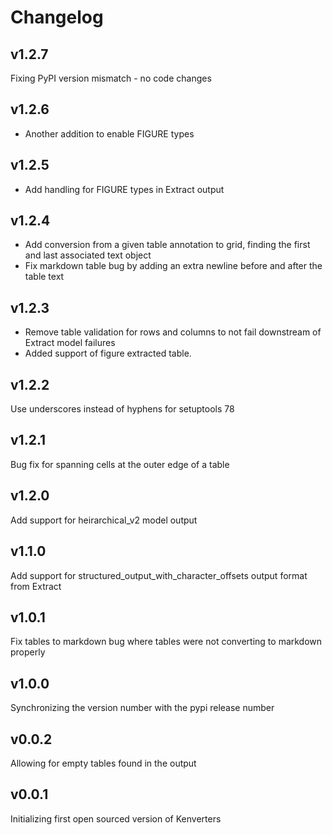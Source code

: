 # Changelog

## v1.2.7

Fixing PyPI version mismatch - no code changes

## v1.2.6
* Another addition to enable FIGURE types


## v1.2.5
* Add handling for FIGURE types in Extract output

## v1.2.4

* Add conversion from a given table annotation to grid, finding the first and last associated text object
* Fix markdown table bug by adding an extra newline before and after the table text

## v1.2.3

* Remove table validation for rows and columns to not fail downstream of Extract model failures
* Added support of figure extracted table.

## v1.2.2

Use underscores instead of hyphens for setuptools 78

## v1.2.1

Bug fix for spanning cells at the outer edge of a table

## v1.2.0

Add support for heirarchical_v2 model output

## v1.1.0

Add support for structured_output_with_character_offsets output format from Extract

## v1.0.1

Fix tables to markdown bug where tables were not converting to markdown properly

## v1.0.0

Synchronizing the version number with the pypi release number

## v0.0.2

Allowing for empty tables found in the output

## v0.0.1

Initializing first open sourced version of Kenverters
